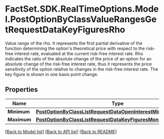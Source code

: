# FactSet.SDK.RealTimeOptions.Model.PostOptionByClassValueRangesGetRequestDataKeyFiguresRho
Value range of the rho. It represents the first partial derivative of the function determining the option's theoretical price with respect to the risk-free interest rate, evaluated at the current risk-free interest rate. Rho indicates the ratio of the absolute change of the price of an option for an absolute change of the risk-free interest rate, thus it represents the price sensitivity of the option relative to changes in the risk-free interest rate. The key figure is shown in one basis point change.

## Properties

Name | Type | Description | Notes
------------ | ------------- | ------------- | -------------
**Minimum** | [**PostOptionByClassListRequestDataOpenInterestMinimum**](PostOptionByClassListRequestDataOpenInterestMinimum.md) |  | [optional] 
**Maximum** | [**PostOptionByClassListRequestDataKeyFiguresMoneynessMaximum**](PostOptionByClassListRequestDataKeyFiguresMoneynessMaximum.md) |  | [optional] 

[[Back to Model list]](../README.md#documentation-for-models) [[Back to API list]](../README.md#documentation-for-api-endpoints) [[Back to README]](../README.md)

